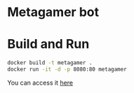 Metagamer bot
=============

Build and Run
=============

```sh
docker build -t metagamer .
docker run -it -d -p 8080:80 metagamer
```

You can access it [here](http://localhost:8080)
